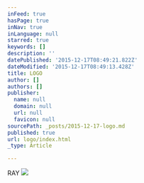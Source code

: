 ```yaml
---
inFeed: true
hasPage: true
inNav: true
inLanguage: null
starred: true
keywords: []
description: ''
datePublished: '2015-12-17T08:49:21.822Z'
dateModified: '2015-12-17T08:49:13.428Z'
title: LOGO
author: []
authors: []
publisher:
  name: null
  domain: null
  url: null
  favicon: null
sourcePath: _posts/2015-12-17-logo.md
published: true
url: logo/index.html
_type: Article

---
```

RAY
![](https://the-grid-user-content.s3-us-west-2.amazonaws.com/4ca4f5aa-ac65-492f-ba14-b2292693130d.jpg)